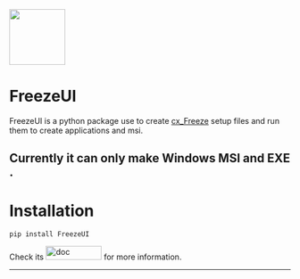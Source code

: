 <image src="readme_assets/icon.png" width="100">

# **FreezeUI**

FreezeUI is a python package use to create [cx_Freeze](https://pypi.org/project/cx-Freeze/) setup files and run them to create applications and msi.

Currently it can only make **Windows MSI and EXE** .
---

# Installation

```
pip install FreezeUI
```

Check its <a href="https://akshatchauhan18.github.io/FreezeUI" target="_blank"><image src="readme_assets/doc_button.svg" alt="doc" width="100" height="25"></a> for more
information.

___
